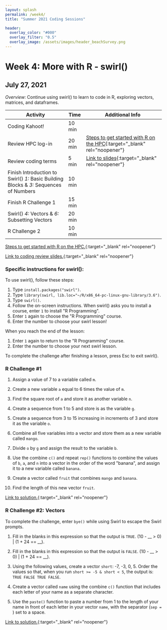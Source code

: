 ```yaml
---
layout: splash
permalink: /week4/
title: "Summer 2021 Coding Sessions"

header:
  overlay_color: "#000"
  overlay_filter: "0.5"
  overlay_image: /assets/images/header_beachSurvey.png
---
```


# Week 4: More with R - swirl()
## July 27, 2021

*Overview:* Continue using swirl() to learn to code in R, exploring vectors, matrices, and dataframes.

| Activity | Time | Additional Info |
| ---- | ---- | ----- |
| Coding Kahoot! | 10 min | |
| Review HPC log-in | 20 min | [Steps to get started with R on the HPC](https://docs.google.com/document/d/1F69niCFTnP_pZbn0_H5rCQPmLOGcw_FVPEJhSaS7-TU){:target="_blank" rel="noopener"} |
| Review coding terms | 5 min | [Link to slides](https://docs.google.com/presentation/d/1ghff62Ec9H8CmEPl0MJFSkwLmCjqe86hhH1LLqyBsdw){:target="_blank" rel="noopener"} |
| Finish Introduction to Swirl() *1:* Basic Building Blocks & *3:* Sequences of Numbers | 10 min |  |
| Finish R Challenge 1 | 15 min |  |
| Swirl()  *4:* Vectors & *6:* Subsetting Vectors | 20 min |  |
| R Challenge 2 | 10 min | |

[Steps to get started with R on the HPC.](https://docs.google.com/document/d/1F69niCFTnP_pZbn0_H5rCQPmLOGcw_FVPEJhSaS7-TU){:target="_blank" rel="noopener"}

[Link to coding review slides.](https://docs.google.com/presentation/d/1ghff62Ec9H8CmEPl0MJFSkwLmCjqe86hhH1LLqyBsdw){:target="_blank" rel="noopener"}

### Specific instructions for swirl():
To use swirl(), follow these steps:  
1) Type `install.packages("swirl")`.
2) Type `library(swirl, lib.loc="~/R/x86_64-pc-linux-gnu-library/3.6")`.  
3) Type `swirl()`.  
4) Follow the on-screen instructions. When swirl() asks you to install a course, enter `1` to install "R Programming".  
5) Enter `1` again to choose the "R Programming" course.
6) Enter the number to choose your swirl lesson!

When you reach the end of the lesson:  
1) Enter `1` again to return to the "R Programming" course.  
2) Enter the number to choose your next swirl lesson.

To complete the challenge after finishing a lesson, press Esc to exit swirl().

### R Challenge #1

1. Assign a value of 7 to a variable called `m`.

2. Create a new variable `a` equal to 6 times the value of `m`.

3. Find the square root of `a` and store it as another variable `n`.

4. Create a sequence from 1 to 5 and store is as the variable `g`.

5. Create a sequence from 3 to 15 increasing in increments of 3 and store it as the variable `o`.

6. Combine all five variables into a vector and store them as a new variable called `mango`.

7. Divide `o` by `g` and assign the result to the variable `b`.

8. Use the combine `c()` and repeat `rep()` functions to combine the values of `b`, `a`, and `n` into a vector in the order of the word "banana", and assign it to a new variable called `banana`.

9. Create a vector called `fruit` that combines `mango` and `banana`.

10. Find the length of this new vector `fruit`.

[Link to solution.](https://docs.google.com/document/d/1DKzsHI3GC00k1uWt5d45HUv9cU2plCmngVV67nJjyf4){:target="_blank" rel="noopener"}

### R Challenge #2: Vectors

To complete the challenge, enter `bye()` while using Swirl to escape the Swirl prompts.

1. Fill in the blanks in this expression so that the output is `TRUE`.
(10 - __ > 0) | (1 + 24 == __).

2. Fill in the blanks in this expression so that the output is `FALSE`.
(10 - __ > 0) | (1 + 24 == __).

3. Using the following values, create a vector `short`: -7, -3, 0, 5. Order the values so that, when you run `short >= -5 & short < 5`, the output is: `TRUE FALSE TRUE FALSE`.

4. Create a vector called `name` using the combine `c()` function that includes each letter of your name as a separate character.

5. Use the `paste()` function to paste a number from 1 to the length of your name in front of each letter in your vector `name`, with the separator (`sep = `) set to a space.

[Link to solution.](https://docs.google.com/document/d/1fgN75_kFzfvOUi2KBYl_TVfaJqnOUT_E4BbVDwRvPD0){:target="_blank" rel="noopener"}
